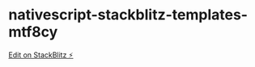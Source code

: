 # nativescript-stackblitz-templates-mtf8cy

[Edit on StackBlitz ⚡️](https://stackblitz.com/edit/nativescript-stackblitz-templates-mtf8cy)
